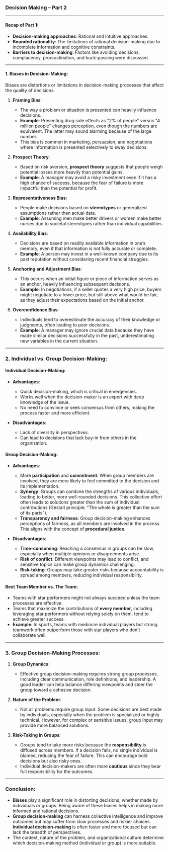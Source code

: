 ### Decision Making – Part 2

---

#### Recap of Part 1:

- **Decision-making approaches**: Rational and intuitive approaches.
- **Bounded rationality**: The limitations of rational decision-making due to incomplete information and cognitive constraints.
- **Barriers to decision-making**: Factors like avoiding decisions, complacency, procrastination, and buck-passing were discussed.

---

#### 1. **Biases in Decision-Making**:

Biases are distortions or limitations in decision-making processes that affect the quality of decisions.

1. **Framing Bias**:

   - The way a problem or situation is presented can heavily influence decisions.
   - **Example**: Presenting drug side effects as "2% of people" versus "4 million people" changes perception, even though the numbers are equivalent. The latter may sound alarming because of the large number.
   - This bias is common in marketing, persuasion, and negotiations where information is presented selectively to sway decisions.
2. **Prospect Theory**:

   - Based on risk aversion, **prospect theory** suggests that people weigh potential losses more heavily than potential gains.
   - **Example**: A manager may avoid a risky investment even if it has a high chance of success, because the fear of failure is more impactful than the potential for profit.
3. **Representativeness Bias**:

   - People make decisions based on **stereotypes** or generalized assumptions rather than actual data.
   - **Example**: Assuming men make better drivers or women make better nurses due to societal stereotypes rather than individual capabilities.
4. **Availability Bias**:

   - Decisions are based on readily available information in one’s memory, even if that information is not fully accurate or complete.
   - **Example**: A person may invest in a well-known company due to its past reputation without considering recent financial struggles.
5. **Anchoring and Adjustment Bias**:

   - This occurs when an initial figure or piece of information serves as an anchor, heavily influencing subsequent decisions.
   - **Example**: In negotiations, if a seller quotes a very high price, buyers might negotiate to a lower price, but still above what would be fair, as they adjust their expectations based on the initial anchor.
6. **Overconfidence Bias**:

   - Individuals tend to overestimate the accuracy of their knowledge or judgments, often leading to poor decisions.
   - **Example**: A manager may ignore crucial data because they have made similar decisions successfully in the past, underestimating new variables in the current situation.

---

### 2. **Individual vs. Group Decision-Making**:

#### Individual Decision-Making:

- **Advantages**:

  - Quick decision-making, which is critical in emergencies.
  - Works well when the decision-maker is an expert with deep knowledge of the issue.
  - No need to convince or seek consensus from others, making the process faster and more efficient.
- **Disadvantages**:

  - Lack of diversity in perspectives.
  - Can lead to decisions that lack buy-in from others in the organization.

#### Group Decision-Making:

- **Advantages**:

  - More **participation** and **commitment**: When group members are involved, they are more likely to feel committed to the decision and its implementation.
  - **Synergy**: Groups can combine the strengths of various individuals, leading to better, more well-rounded decisions. This collective effort often leads to solutions greater than the sum of individual contributions (Gestalt principle: "The whole is greater than the sum of its parts").
  - **Transparency and fairness**: Group decision-making enhances perceptions of fairness, as all members are involved in the process. This aligns with the concept of **procedural justice**.
- **Disadvantages**:

  - **Time-consuming**: Reaching a consensus in groups can be slow, especially when multiple opinions or disagreements arise.
  - **Risk of conflict**: Different viewpoints may lead to conflict, and sensitive topics can make group dynamics challenging.
  - **Risk-taking**: Groups may take greater risks because accountability is spread among members, reducing individual responsibility.

#### Best Team Member vs. The Team:

- Teams with star performers might not always succeed unless the team processes are effective.
- Teams that maximize the contributions of **every member**, including leveraging star performers without relying solely on them, tend to achieve greater success.
- **Example**: In sports, teams with mediocre individual players but strong teamwork often outperform those with star players who don’t collaborate well.

---

### 3. **Group Decision-Making Processes**:

1. **Group Dynamics**:

   - Effective group decision-making requires strong group processes, including clear communication, role definitions, and leadership. A good leader can help balance differing viewpoints and steer the group toward a cohesive decision.
2. **Nature of the Problem**:

   - Not all problems require group input. Some decisions are best made by individuals, especially when the problem is specialized or highly technical. However, for complex or sensitive issues, group input may provide more balanced solutions.
3. **Risk-Taking in Groups**:

   - Groups tend to take more risks because the **responsibility** is diffused across members. If a decision fails, no single individual is blamed, reducing the fear of failure. This can encourage bold decisions but also risky ones.
   - Individual decision-makers are often more **cautious** since they bear full responsibility for the outcomes.

---

### Conclusion:

- **Biases** play a significant role in distorting decisions, whether made by individuals or groups. Being aware of these biases helps in making more informed and rational decisions.
- **Group decision-making** can harness collective intelligence and improve outcomes but may suffer from slow processes and riskier choices. **Individual decision-making** is often faster and more focused but can lack the breadth of perspectives.
- The context, nature of the problem, and organizational culture determine which decision-making method (individual or group) is more suitable.
